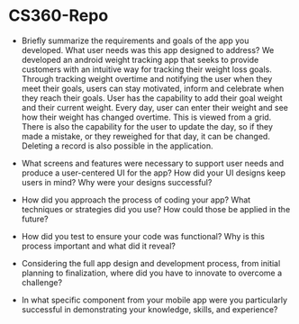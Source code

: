 # CS360-Repo

* Briefly summarize the requirements and goals of the app you developed. What user needs was this app designed to address?
  We developed an android weight tracking app that seeks to provide customers with an intuitive way for tracking their weight loss goals. Through tracking weight overtime and notifying the user when they meet their goals, users can stay motivated, inform and celebrate when they reach their goals. User has the capability to add their goal weight and their current weight. Every day, user can enter their weight and see how their weight has changed overtime. This is viewed from a grid. There is also the capability for the user to update the day, so if they made a mistake, or they reweighed for that day, it can be changed. Deleting a record is also possible in the application. 
* What screens and features were necessary to support user needs and produce a user-centered UI for the app? How did your UI designs keep users in mind? Why were your designs successful?
  
* How did you approach the process of coding your app? What techniques or strategies did you use? How could those be applied in the future?
* How did you test to ensure your code was functional? Why is this process important and what did it reveal?
* Considering the full app design and development process, from initial planning to finalization, where did you have to innovate to overcome a challenge?
* In what specific component from your mobile app were you particularly successful in demonstrating your knowledge, skills, and experience?
